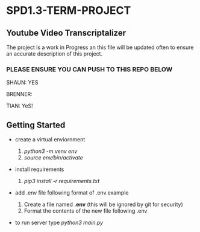 # SPD1.3-TERM-PROJECT

## Youtube Video Transcriptalizer

The project is a work in Progress an this file will be updated often to ensure an accurate description of this project.

### PLEASE ENSURE YOU CAN PUSH TO THIS REPO BELOW

SHAUN: YES

BRENNER:

TIAN: YeS!

## Getting Started

* create a virtual enviornment
    1. *python3 -m venv env*
    2. *source env/bin/activate*

* install requirements
    1. *pip3 install -r requirements.txt*

* add .env file following format of .env.example
    1. Create a file named **.env** (this will be ignored by git for security)
    2. Format the contents of the new file following .env

* to run server type *python3 main.py*
